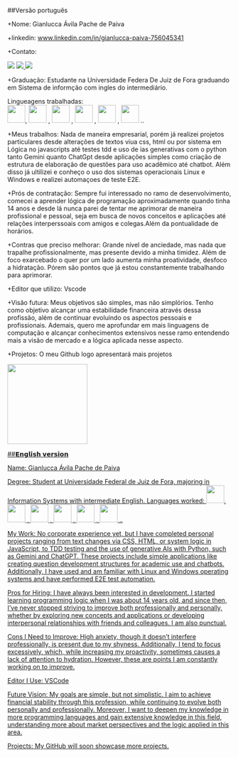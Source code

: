 ##Versão português

+Nome: Gianlucca Ávila Pache de Paiva

+linkedin: www.linkedin.com/in/gianlucca-paiva-756045341

+Contato: <div>
<a href="https://instagram.com/Ultrongian" target="_blank"><img loading="lazy" src="https://img.shields.io/badge/-Instagram-%23E4405F?style=for-the-badge&logo=instagram&logoColor=white" target="_blank"></a>
<a href="mailto:gianluccapaiva@gmail.com" target="_blank">
    <img loading="lazy" src="https://img.shields.io/badge/Gmail-D14836?style=for-the-badge&logo=gmail&logoColor=white">
</a>
<a href="https://www.linkedin.com/public-profile/settings?trk=d_flagship3_profile_self_view_public_profile" target="_blank"><img loading="lazy" src="https://img.shields.io/badge/-LinkedIn-%230077B5?style=for-the-badge&logo=linkedin&logoColor=white" target="_blank"></a>   
</div>


+Graduação: Estudante na Universidade Federa De Juiz de Fora graduando em Sistema de informção com ingles do intermediário.

Lingueagens trabalhadas:        
            <img src="https://cdn.jsdelivr.net/gh/devicons/devicon@latest/icons/python/python-original.svg" width="40" height="40" />,
            <img src="https://cdn.jsdelivr.net/gh/devicons/devicon@latest/icons/cplusplus/cplusplus-original.svg"  width="40" height="40" />
          , 
            <img src="https://cdn.jsdelivr.net/gh/devicons/devicon@latest/icons/html5/html5-original.svg"  width="40" height="40" />
          , 
            <img src="https://cdn.jsdelivr.net/gh/devicons/devicon@latest/icons/css3/css3-original.svg"  width="40" height="40"/>
          , 
            <img src="https://cdn.jsdelivr.net/gh/devicons/devicon@latest/icons/javascript/javascript-original.svg"   width="40" height="40"/>
        ,
        <img src="https://cdn.jsdelivr.net/gh/devicons/devicon@latest/icons/linux/linux-original.svg"   width="40" height="40"/>
          ..

+Meus trabalhos: Nada de maneira empresarial, porém já realizei projetos particulares desde alterações de textos viua css, html ou por sistema em Lógica no javascripts até testes tdd e uso de ias generativas com o python tanto Gemini quanto ChatGpt desde aplicações simples como criação de estrutura de elaboração de questões para uso acadêmico até chatbot. Além disso já ultilizei e conheço o uso dos sistemas operacionais Linux e Windows e realizei automaçoes de teste E2E.

+Prós de contratação: Sempre fui interessado no ramo de desenvolvimento, comecei a aprender lógica de programação aproximadamente quando tinha 14 anos e desde lá nunca parei de tentar me aprimorar de maneira profissional e pessoal, seja em busca de novos conceitos e aplicações até relações interperssoais com amigos e colegas.Além da pontualidade de horários.

+Contras que preciso melhorar: Grande nível de anciedade, mas nada que trapalhe profissionalmente, mas presente devido a minha timidez. Além de foco exarcebado o quer por um lado aumenta minha proatividade, desfoco a hidratação. Pórem são pontos que já estou constantemente trabalhando para aprimorar.

+Editor que utilizo: Vscode

+Visão futura: Meus objetivos são simples, mas não simplórios. Tenho como objetivo alcançar uma estabilidade financeira através dessa profissão, além de continuar evoluindo os aspectos pessoais e profissionais. Ademais, quero me aprofundar em mais linguagens de computação e alcançar conhecimentos extensivos nesse ramo entendendo mais a visão de mercado e a lógica aplicada nesse aspecto.

+Projetos: O meu Github logo apresentará mais projetos

<div>
<a href="https://github.com/GianluccaPaiva">
<img loading="lazy" height="180em" src="https://github-readme-stats.vercel.app/api?username=GianluccaPaiva&show_icons=true&theme=dracula&include_all_commits=true&count_private=true"/>
</div>
  
##𝗘𝗻𝗴𝗹𝗶𝘀𝗵 𝘃𝗲𝗿𝘀𝗶𝗼𝗻

Name: Gianlucca Ávila Pache de Paiva

Degree: Student at Universidade Federal de Juiz de Fora, majoring in Information Systems with intermediate English.
Languages worked: 
<img src="https://cdn.jsdelivr.net/gh/devicons/devicon@latest/icons/python/python-original.svg" width="40" height="40" />,
            <img src="https://cdn.jsdelivr.net/gh/devicons/devicon@latest/icons/cplusplus/cplusplus-original.svg"  width="40" height="40" />
          , 
            <img src="https://cdn.jsdelivr.net/gh/devicons/devicon@latest/icons/html5/html5-original.svg"  width="40" height="40" />
          , 
            <img src="https://cdn.jsdelivr.net/gh/devicons/devicon@latest/icons/css3/css3-original.svg"  width="40" height="40"/>
          , 
            <img src="https://cdn.jsdelivr.net/gh/devicons/devicon@latest/icons/javascript/javascript-original.svg"   width="40" height="40"/>
            ,
            <img src="https://cdn.jsdelivr.net/gh/devicons/devicon@latest/icons/linux/linux-original.svg"   width="40" height="40"/>
          ..


My Work: No corporate experience yet, but I have completed personal projects ranging from text changes via CSS, HTML, or system logic in JavaScript, to TDD testing and the use of generative AIs with Python, such as Gemini and ChatGPT. These projects include simple applications like creating question development structures for academic use and chatbots. Additionally, I have used and am familiar with Linux and Windows operating systems and have performed E2E test automation.

Pros for Hiring: I have always been interested in development. I started learning programming logic when I was about 14 years old, and since then, I’ve never stopped striving to improve both professionally and personally, whether by exploring new concepts and applications or developing interpersonal relationships with friends and colleagues. I am also punctual.

Cons I Need to Improve: High anxiety, though it doesn’t interfere professionally, is present due to my shyness. Additionally, I tend to focus excessively, which, while increasing my proactivity, sometimes causes a lack of attention to hydration. However, these are points I am constantly working on to improve.

Editor I Use: VSCode

Future Vision: My goals are simple, but not simplistic. I aim to achieve financial stability through this profession, while continuing to evolve both personally and professionally. Moreover, I want to deepen my knowledge in more programming languages and gain extensive knowledge in this field, understanding more about market perspectives and the logic applied in this area.

Projects: My GitHub will soon showcase more projects.
